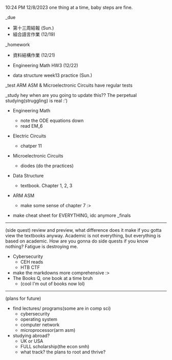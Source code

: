 10:24 PM 12/8/2023
one thing at a time, baby steps are fine.

_due
- 第十三周結報 (Sun.)
- 組合語言作業 (12/19)

_homework
- 資料結構作業 (12/21)
- Engineering Math HW3 (12/22)

- data structure week13 practice (Sun.)

_test
ARM ASM & Microelectronic Circuits have regular tests

_study hey when are you going to update this??
The perpetual studying(struggling) is real :')
- Engineering Math
  - note the ODE equations down
  - read EM_6
- Electric Circuits
  - chatper 11
- Microelectronic Circuits
  - diodes (do the practices)
- Data Structure
  - textbook. Chapter 1, 2, 3
- ARM ASM
  - make some sense of chapter 7 :>

- make cheat sheet for EVERYTHING, idc anymore
_finals
____
(side quest)
review and preview, what difference does it make if you gotta view the textbooks anyway. 
Academic is not everything, but everything is based on academic. How are you gonna do side quests if you know nothing?
Fatigue is destroying me.

- Cybersecurity
  - CEH reads
  - HTB CTF
- make the markdowns more comprehensive :>
- The Books Q, one book at a time bruh
  - (cool I'm out of books now lol)

____
(plans for future)
- find lectures/ programs(some are in comp sci)
  - cybersecurity
  - operating system
  - computer network
  - microprocessor(arm asm)
- studying abroad?
  - UK or USA
  - FULL scholarship(the econ smh)
  - what track? the plans to root and thrive?
